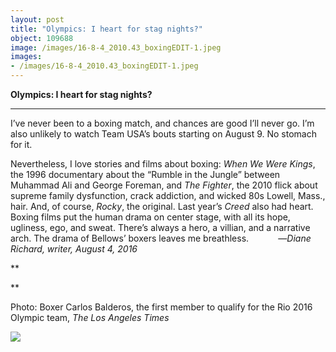 ```yaml
---
layout: post
title: "Olympics: I heart for stag nights?"
object: 109688
image: /images/16-8-4_2010.43_boxingEDIT-1.jpeg
images:
- /images/16-8-4_2010.43_boxingEDIT-1.jpeg
---
```

**Olympics: I heart for stag nights?**

****

I’ve never been to a boxing match, and chances are good I’ll never go. I’m also unlikely to watch Team USA’s bouts starting on August 9. No stomach for it. 

Nevertheless, I love stories and films about boxing: *When We Were Kings*, the 1996 documentary about the “Rumble in the Jungle” between Muhammad Ali and George Foreman, and *The Fighter*, the 2010 flick about supreme family dysfunction, crack addiction, and wicked 80s Lowell, Mass., hair. And, of course, *Rocky*, the original. Last year’s *Creed* also had heart. Boxing films put the human drama on center stage, with all its hope, ugliness, ego, and sweat. There’s always a hero, a villian, and a narrative arch. The drama of Bellows’ boxers leaves me breathless.     
       —*Diane Richard, writer, August 4, 2016*

**

**

Photo: Boxer Carlos Balderos, the first member to qualify for the Rio 2016 Olympic team, *The Los Angeles Times*

![]({{siteurl.base}}/images/16-8-4_2010.43_boxingEDIT-1.jpeg)
